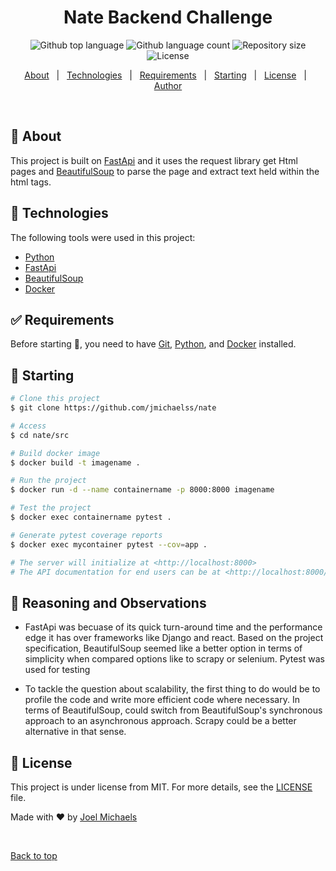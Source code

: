 <h1 align="center">Nate Backend Challenge</h1>

<p align="center">
  <img alt="Github top language" src="https://img.shields.io/github/languages/top/jmichaelss/nate?color=56BEB8">

  <img alt="Github language count" src="https://img.shields.io/github/languages/count/jmichaelss/nate?color=56BEB8">

  <img alt="Repository size" src="https://img.shields.io/github/repo-size/jmichaelss/nate?color=56BEB8">

  <img alt="License" src="https://img.shields.io/github/license/jmichaelss/nate?color=56BEB8">

  <!-- <img alt="Github issues" src="https://img.shields.io/github/issues/{{YOUR_GITHUB_USERNAME}}/nate?color=56BEB8" /> -->

  <!-- <img alt="Github forks" src="https://img.shields.io/github/forks/{{YOUR_GITHUB_USERNAME}}/nate?color=56BEB8" /> -->

  <!-- <img alt="Github stars" src="https://img.shields.io/github/stars/{{YOUR_GITHUB_USERNAME}}/nate?color=56BEB8" /> -->
</p>

<!-- Status -->

<!-- <h4 align="center">
	🚧  Nate 🚀 Under construction...  🚧
</h4>

<hr> -->

<p align="center">
  <a href="#dart-about">About</a> &#xa0; | &#xa0; 
  <a href="#rocket-technologies">Technologies</a> &#xa0; | &#xa0;
  <a href="#white_check_mark-requirements">Requirements</a> &#xa0; | &#xa0;
  <a href="#checkered_flag-starting">Starting</a> &#xa0; | &#xa0;
  <a href="#memo-license">License</a> &#xa0; | &#xa0;
  <a href="https://github.com/{{jmichaelss}}" target="_blank">Author</a>
</p>

<br>

## :dart: About

This project is built on [FastApi](https://fastapi.tiangolo.com) and it uses the request library get Html pages and [BeautifulSoup](https://fastapi.tiangolo.com) to parse the page and extract text held within the html tags.

## :rocket: Technologies

The following tools were used in this project:

- [Python](https://www.python.org/)
- [FastApi](https://fastapi.tiangolo.com)
- [BeautifulSoup](https://fastapi.tiangolo.com)
- [Docker](https://www.docker.com/)

## :white_check_mark: Requirements

Before starting :checkered_flag:, you need to have [Git](https://git-scm.com), [Python](https://www.python.org/), and [Docker](https://www.docker.com/) installed.

## :checkered_flag: Starting

```bash
# Clone this project
$ git clone https://github.com/jmichaelss/nate

# Access
$ cd nate/src

# Build docker image
$ docker build -t imagename .

# Run the project
$ docker run -d --name containername -p 8000:8000 imagename

# Test the project
$ docker exec containername pytest .

# Generate pytest coverage reports
$ docker exec mycontainer pytest --cov=app .

# The server will initialize at <http://localhost:8000>
# The API documentation for end users can be at <http://localhost:8000/docs>
```

## :ledger: Reasoning and Observations

- FastApi was becuase of its quick turn-around time and the performance edge it has over frameworks like Django and react. Based on the project specification, BeautifulSoup seemed like a better option in terms of simplicity when compared options like to scrapy or selenium. Pytest was used for testing

- To tackle the question about scalability, the first thing to do would be to profile the code and write more efficient code where necessary. In terms of BeautifulSoup, could switch from BeautifulSoup's synchronous approach to an asynchronous approach. Scrapy could be a better alternative in that sense.

## :memo: License

This project is under license from MIT. For more details, see the [LICENSE](LICENSE.md) file.

Made with :heart: by <a href="https://github.com/jmichaelss/" target="_blank">Joel Michaels</a>

&#xa0;

<a href="#top">Back to top</a>
